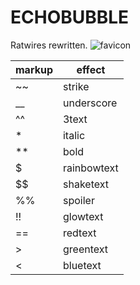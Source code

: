 # ECHOBUBBLE
Ratwires rewritten.
![favicon](https://github.com/abe444/ECHOBUBBLE/assets/105024329/fc87e655-ac77-4736-af97-889a56206213)

| markup |   effect    |
|--------|-------------|
|   ~~   | strike      |
|   __   | underscore  |
|   ^^   | 3text       |
|   *    | italic      |
|   **   | bold        |
|   $    | rainbowtext |
|   $$   | shaketext   |
|   %%   | spoiler     |
|   !!   | glowtext    |
|   ==   | redtext     |
|   >    | greentext   |
|   <    | bluetext    |

